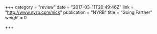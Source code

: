 +++
category = "review"
date = "2017-03-11T20:49:46Z"
link = "http://www.nyrb.com/nick"
publication = "NYRB"
title = "Going Farther"
weight = 0

+++
